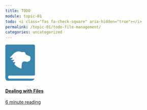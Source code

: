```yaml
---
title: TODO
module: topic-01
todo: <i class="fas fa-check-square" aria-hidden="true"></i>
permalink: /topic-01/todo-file-management/
categories: uncategorized
---
```


<div class="row text-center">
  <div class="col-lg-4">
    <div class="bs-component">
      <div class="list-group">
        <a href="https://developer.mozilla.org/en-US/docs/Learn/Getting_started_with_the_web/Dealing_with_files" target="_blank" class="list-group-item hw-item">
          <img class="icon-hw" src="../img/hw-icon-mdn.svg" />
          <h4 class="list-group-item-heading">Dealing with Files</h4>
          <div class="divider-hw"></div>
          <p class="list-group-item-text"><i class="far fa-clock" aria-hidden="true"></i> 6 minute reading</p>
        </a>
      </div>
    </div>
  </div>
</div>
